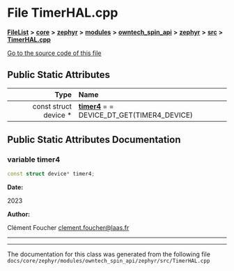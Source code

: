 

# File TimerHAL.cpp



[**FileList**](files.md) **>** [**core**](dir_771164b9325b04f1442f7a3ffa8ecb89.md) **>** [**zephyr**](dir_09002e7ce91f09aeb040dfd1861a47f4.md) **>** [**modules**](dir_6d0fb8ab814c517e7f155fb837e32f72.md) **>** [**owntech\_spin\_api**](dir_87330bcbf7fe698536ea5946c1b90585.md) **>** [**zephyr**](dir_83abe2f3de580445b50d57f614c989e1.md) **>** [**src**](dir_b0a9bfd1c37d418dc07d30cb79a776da.md) **>** [**TimerHAL.cpp**](TimerHAL_8cpp.md)

[Go to the source code of this file](TimerHAL_8cpp_source.md)


























## Public Static Attributes

| Type | Name |
| ---: | :--- |
|  const struct device \* | [**timer4**](#variable-timer4)   = = DEVICE\_DT\_GET(TIMER4\_DEVICE)<br> |










































## Public Static Attributes Documentation




### variable timer4 


```C++
const struct device* timer4;
```





**Date:**

2023 




**Author:**

Clément Foucher [clement.foucher@laas.fr](mailto:clement.foucher@laas.fr) 





        

<hr>

------------------------------
The documentation for this class was generated from the following file `docs/core/zephyr/modules/owntech_spin_api/zephyr/src/TimerHAL.cpp`

